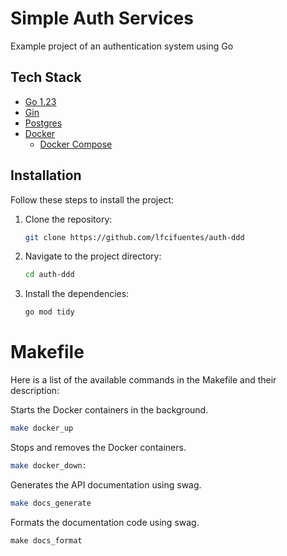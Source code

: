 # Simple Auth Services

Example project of an authentication system using Go

## Tech Stack
 - [Go 1.23](https://go.dev/doc/install)
 - [Gin](https://gin-gonic.com/)
 - [Postgres](https://www.postgresql.org)
 - [Docker](https://www.docker.com)
   - [Docker Compose](https://docs.docker.com/compose/)


## Installation

Follow these steps to install the project:

1. Clone the repository:
    ```sh
    git clone https://github.com/lfcifuentes/auth-ddd
    ```
2. Navigate to the project directory:
    ```sh
    cd auth-ddd
    ```
3. Install the dependencies:
    ```sh
    go mod tidy
    ```

# Makefile
Here is a list of the available commands in the Makefile and their description:

Starts the Docker containers in the background.
```sh
make docker_up
```

Stops and removes the Docker containers.
```sh
make docker_down:
```

Generates the API documentation using swag.
```sh
make docs_generate
```

Formats the documentation code using swag.
```
make docs_format
```
